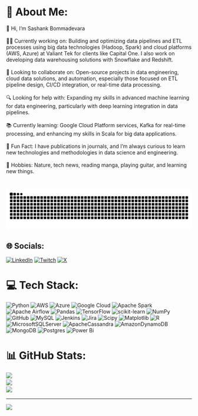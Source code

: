 # 💫 About Me:
👋 Hi, I’m Sashank Bommadevara<br><br>👨‍💻 Currently working on: Building and optimizing data pipelines and ETL processes using big data technologies (Hadoop, Spark) and cloud platforms (AWS, Azure) at Valiant Tek for clients like Capital One. I also work on developing data warehousing solutions with Snowflake and Redshift.<br><br>🤝 Looking to collaborate on: Open-source projects in data engineering, cloud data solutions, and automation, especially those focused on ETL pipeline design, CI/CD integration, or real-time data processing.<br><br>🔍 Looking for help with: Expanding my skills in advanced machine learning for data engineering, particularly with deep learning integration in data pipelines.<br><br>📚 Currently learning: Google Cloud Platform services, Kafka for real-time processing, and enhancing my skills in Scala for big data applications.<br><br>🎉 Fun Fact: I have publications in journals, and I’m always curious to learn new technologies and methodologies in data science and engineering.<br><br>🌱 Hobbies: Nature, tech news, reading manga, playing guitar, and learning new things.

###

<br clear="both">

<img src="https://raw.githubusercontent.com/aSURA-SB/aSURA-SB/output/snake.svg" alt="Snake animation" />

###

## 🌐 Socials:
[![LinkedIn](https://img.shields.io/badge/LinkedIn-%230077B5.svg?logo=linkedin&logoColor=white)](https://linkedin.com/in/www.linkedin.com/in/sbommadevara/) [![Twitch](https://img.shields.io/badge/Twitch-%239146FF.svg?logo=Twitch&logoColor=white)](https://twitch.tv/sbommadevara) [![X](https://img.shields.io/badge/X-black.svg?logo=X&logoColor=white)](https://x.com/https://x.com/sbommadevara97) 

# 💻 Tech Stack:
![Python](https://img.shields.io/badge/python-3670A0?style=for-the-badge&logo=python&logoColor=ffdd54) ![AWS](https://img.shields.io/badge/AWS-%23FF9900.svg?style=for-the-badge&logo=amazon-aws&logoColor=white) ![Azure](https://img.shields.io/badge/azure-%230072C6.svg?style=for-the-badge&logo=microsoftazure&logoColor=white) ![Google Cloud](https://img.shields.io/badge/GoogleCloud-%234285F4.svg?style=for-the-badge&logo=google-cloud&logoColor=white) ![Apache Spark](https://img.shields.io/badge/Apache%20Spark-FDEE21?style=for-the-badge&logo=apachespark&logoColor=black) ![Apache Airflow](https://img.shields.io/badge/Apache%20Airflow-017CEE?style=for-the-badge&logo=Apache%20Airflow&logoColor=white) ![Pandas](https://img.shields.io/badge/pandas-%23150458.svg?style=for-the-badge&logo=pandas&logoColor=white) ![TensorFlow](https://img.shields.io/badge/TensorFlow-%23FF6F00.svg?style=for-the-badge&logo=TensorFlow&logoColor=white) ![scikit-learn](https://img.shields.io/badge/scikit--learn-%23F7931E.svg?style=for-the-badge&logo=scikit-learn&logoColor=white) ![NumPy](https://img.shields.io/badge/numpy-%23013243.svg?style=for-the-badge&logo=numpy&logoColor=white) ![GitHub](https://img.shields.io/badge/github-%23121011.svg?style=for-the-badge&logo=github&logoColor=white) ![MySQL](https://img.shields.io/badge/mysql-4479A1.svg?style=for-the-badge&logo=mysql&logoColor=white) ![Jenkins](https://img.shields.io/badge/jenkins-%232C5263.svg?style=for-the-badge&logo=jenkins&logoColor=white) ![Jira](https://img.shields.io/badge/jira-%230A0FFF.svg?style=for-the-badge&logo=jira&logoColor=white) ![Scipy](https://img.shields.io/badge/SciPy-%230C55A5.svg?style=for-the-badge&logo=scipy&logoColor=%white) ![Matplotlib](https://img.shields.io/badge/Matplotlib-%23ffffff.svg?style=for-the-badge&logo=Matplotlib&logoColor=black) ![R](https://img.shields.io/badge/r-%23276DC3.svg?style=for-the-badge&logo=r&logoColor=white) ![MicrosoftSQLServer](https://img.shields.io/badge/Microsoft%20SQL%20Server-CC2927?style=for-the-badge&logo=microsoft%20sql%20server&logoColor=white) ![ApacheCassandra](https://img.shields.io/badge/cassandra-%231287B1.svg?style=for-the-badge&logo=apache-cassandra&logoColor=white) ![AmazonDynamoDB](https://img.shields.io/badge/Amazon%20DynamoDB-4053D6?style=for-the-badge&logo=Amazon%20DynamoDB&logoColor=white) ![MongoDB](https://img.shields.io/badge/MongoDB-%234ea94b.svg?style=for-the-badge&logo=mongodb&logoColor=white) ![Postgres](https://img.shields.io/badge/postgres-%23316192.svg?style=for-the-badge&logo=postgresql&logoColor=white) ![Power Bi](https://img.shields.io/badge/power_bi-F2C811?style=for-the-badge&logo=powerbi&logoColor=black)
# 📊 GitHub Stats:
![](https://github-readme-stats.vercel.app/api?username=Asura-sb&theme=dark&hide_border=false&include_all_commits=false&count_private=false)<br/>
![](https://github-readme-streak-stats.herokuapp.com/?user=Asura-sb&theme=dark&hide_border=false)<br/>
![](https://github-readme-stats.vercel.app/api/top-langs/?username=Asura-sb&theme=dark&hide_border=false&include_all_commits=false&count_private=false&layout=compact)

---
[![](https://visitcount.itsvg.in/api?id=Asura-sb&icon=0&color=0)](https://visitcount.itsvg.in)

<!-- Proudly created with GPRM ( https://gprm.itsvg.in ) -->
